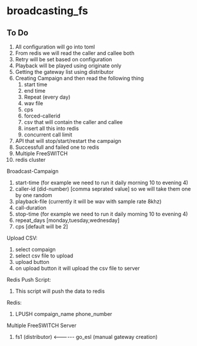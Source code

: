 # broadcasting_fs

## To Do
1. All configuration will go into toml
2. From redis we will read the caller and callee both
3. Retry will be set based on configuration
4. Playback will be played using originate only
5. Getting the gateway list using distributor
6. Creating Campaign and then read the following thing
   1. start time
   2. end time
   3. Repeat (every day)
   4. wav file
   5. cps
   6. forced-callerid
   8. csv that will contain the caller and callee
   9. insert all this into redis
   10. concurrent call limit
7. API that will stop/start/restart the campaign
8. Successfull and failed one to redis
9. Multiple FreeSWITCH
10. redis cluster

Broadcast-Campaign
1. start-time (for example we need to run it daily morning 10 to evening 4)
2. caller-id (did-number) [comma seprated value] so we will take them one by one random
3. playback-file (currently it will be wav with sample rate 8khz)
4. call-duration
5. stop-time (for example we need to run it daily morning 10 to evening 4)
6. repeat_days [monday,tuesday,wednesday]
7. cps [default will be 2]

Upload CSV:
1. select compaign  
2. select csv file to upload
3. upload button
4. on upload button it will upload the csv file to server 

Redis Push Script:
1. This script will push the data to redis 

Redis:
1. LPUSH compaign_name phone_number

Multiple FreeSWITCH Server
1. fs1 (distributor) <------ go_esl (manual gateway creation) 




   
